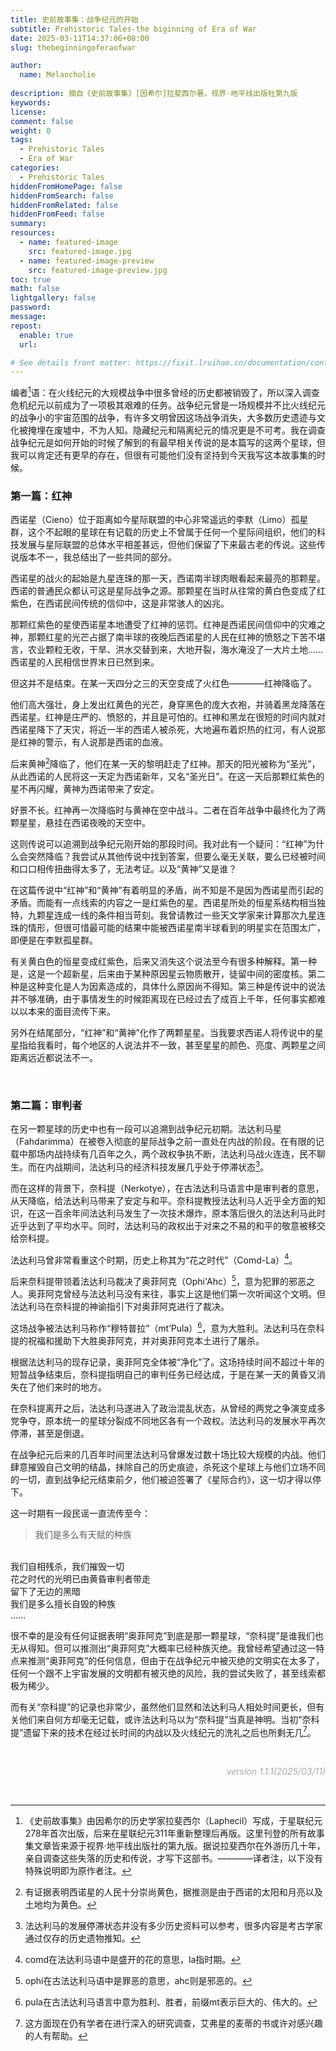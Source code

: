 ```yaml
---
title: 史前故事集：战争纪元的开始
subtitle: Prehistoric Tales-the biginning of Era of War
date: 2025-03-11T14:37:06+08:00
slug: thebeginningoferaofwar

author:
  name: Melancholie
 
description: 摘自《史前故事集》[因希尔]拉斐西尔著，视界·地平线出版社第九版
keywords:
license:
comment: false
weight: 0
tags:
  - Prehistoric Tales
  - Era of War
categories:
  - Prehistoric Tales
hiddenFromHomePage: false
hiddenFromSearch: false
hiddenFromRelated: false
hiddenFromFeed: false
summary:
resources:
  - name: featured-image
    src: featured-image.jpg
  - name: featured-image-preview
    src: featured-image-preview.jpg
toc: true
math: false
lightgallery: false
password:
message:
repost:
  enable: true
  url:

# See details front matter: https://fixit.lruihao.cn/documentation/content-management/introduction/#front-matter
---
```


<!--more-->

编者[^编者]语：在火线纪元的大规模战争中很多曾经的历史都被销毁了，所以深入调查危机纪元以前成为了一项极其艰难的任务。战争纪元曾是一场规模并不比火线纪元的战争小的宇宙范围的战争，有许多文明曾因这场战争消失，大多数历史遗迹与文化被掩埋在废墟中，不为人知。隐藏纪元和隔离纪元的情况更是不可考。我在调查战争纪元是如何开始的时候了解到的有最早相关传说的是本篇写的这两个星球，但我可以肯定还有更早的存在，但很有可能他们没有坚持到今天我写这本故事集的时候。

### 第一篇：红神

西诺星（Cieno）位于距离如今星际联盟的中心非常遥远的李默（Limo）孤星群，这个不起眼的星球在有记载的历史上不曾属于任何一个星际间组织，他们的科技发展与星际联盟的总体水平相差甚远，但他们保留了下来最古老的传说。这些传说版本不一，我总结出了一些共同的部分。

西诺星的战火的起始是九星连珠的那一天，西诺南半球肉眼看起来最亮的那颗星。西诺的普通民众都认可这是星际战争之源。那颗星在当时从往常的黄白色变成了红紫色，在西诺民间传统的信仰中，这是非常骇人的凶兆。

那颗红紫色的星使西诺星本地遭受了红神的惩罚。红神是西诺民间信仰中的灾难之神，那颗红星的光芒占据了南半球的夜晚后西诺星的人民在红神的愤怒之下苦不堪言，农业颗粒无收，干旱、洪水交替到来，大地开裂，海水淹没了一大片土地……西诺星的人民相信世界末日已然到来。

但这并不是结束。在某一天四分之三的天空变成了火红色————红神降临了。

他们高大强壮，身上发出红黄色的光芒，身穿黑色的庞大衣袍，并骑着黑龙降落在西诺星。红神是庄严的、愤怒的，并且是可怕的。红神和黑龙在很短的时间内就对西诺星降下了天灾，将近一半的西诺人被杀死，大地遍布着炽热的红河，有人说那是红神的警示，有人说那是西诺的血液。

后来黄神[^黄神]降临了，他们在某一天的黎明赶走了红神。那天的阳光被称为“圣光”，从此西诺的人民将这一天定为西诺新年，又名“圣光日”。在这一天后那颗红紫色的星不再闪耀，黄神为西诺带来了安定。

好景不长。红神再一次降临时与黄神在空中战斗。二者在百年战争中最终化为了两颗星星，悬挂在西诺夜晚的天空中。

这则传说可以追溯到战争纪元刚开始的那段时间。我对此有一个疑问：“红神”为什么会突然降临？我尝试从其他传说中找到答案，但要么毫无关联，要么已经被时间和口口相传扭曲得太多了，无法考证。以及“黄神”又是谁？

在这篇传说中“红神”和“黄神”有着明显的矛盾，尚不知是不是因为西诺星而引起的矛盾。而能有一点线索的内容之一是红紫色的星。西诺星所处的恒星系结构相当独特，九颗星连成一线的条件相当苛刻。我曾请教过一些天文学家来计算那次九星连珠的情形，但很可惜最可能的结果中能被西诺星南半球看到的明星实在范围太广，即便是在李默孤星群。

有关黄白色的恒星变成红紫色，后来又消失这个说法至今有很多种解释。第一种是，这是一个超新星，后来由于某种原因星云物质散开，徒留中间的密度核。第二种是这种变化是人为因素造成的，具体什么原因尚不得知。第三种是传说中的说法并不够准确，由于事情发生的时候距离现在已经过去了成百上千年，任何事实都难以以本来的面目流传下来。

另外在结尾部分，“红神”和“黄神”化作了两颗星星。当我要求西诺人将传说中的星星指给我看时，每个地区的人说法并不一致，甚至星星的颜色、亮度、两颗星之间距离远近都说法不一。

<br/>

### 第二篇：审判者

在另一颗星球的历史中也有一段可以追溯到战争纪元初期。法达利马星（Fahdarimma）在被卷入彻底的星际战争之前一直处在内战的阶段。在有限的记载中那场内战持续有几百年之久，两个政权争执不断，法达利马战火连连，民不聊生。而在内战期间，法达利马的经济科技发展几乎处于停滞状态[^停滞]。

而在这样的背景下，奈科提（Nerkotye），在古法达利马语言中是审判者的意思，从天降临，给法达利马带来了安定与和平。奈科提教授法达利马人近乎全方面的知识，在这一百余年间法达利马发生了一次技术爆炸，原本落后很久的法达利马此时近乎达到了平均水平。同时，法达利马的政权出于对来之不易的和平的敬意被移交给奈科提。

法达利马曾非常看重这个时期，历史上称其为“花之时代”（Comd-La）[^Comd-La]。

后来奈科提带领着法达利马裁决了奥菲阿克（Ophi'Ahc）[^Ophi'Ahc]，意为犯罪的邪恶之人。奥菲阿克曾经与法达利马没有来往，事实上这是他们第一次听闻这个文明。但法达利马在奈科提的神谕指引下对奥菲阿克进行了裁决。

这场战争被法达利马称作“穆特普拉”（mt’Pula）[^mt’Pula]，意为大胜利。法达利马在奈科提的祝福和援助下大胜奥菲阿克，并对奥菲阿克本土进行了屠杀。

根据法达利马的现存记录，奥菲阿克全体被“净化”了。这场持续时间不超过十年的短暂战争结束后，奈科提指明自己的审判任务已经达成，于是在某一天的黄昏又消失在了他们来时的地方。

在奈科提离开之后，法达利马遂进入了政治混乱状态，从曾经的两党之争演变成多党争夺，原本统一的星球分裂成不同地区各有一个政权。法达利马的发展水平再次停滞，甚至是倒退。

在战争纪元后来的几百年时间里法达利马曾爆发过数十场比较大规模的内战。他们肆意摧毁自己文明的结晶，抹除自己的历史痕迹，杀死这个星球上与他们立场不同的一切，直到战争纪元结束前夕，他们被迫签署了《星际合约》，这一切才得以停下。

这一时期有一段民谣一直流传至今：

> 我们是多么有天赋的种族
<br/>
我们自相残杀，我们摧毁一切
<br/>
花之时代的光明已由黄昏审判者带走
<br/>
留下了无边的黑暗
<br/>
我们是多么擅长自毁的种族
<br/>
……

很不幸的是没有任何证据表明“奥菲阿克”到底是那一颗星球，“奈科提”是谁我们也无从得知。但可以推测出“奥菲阿克”大概率已经种族灭绝。我曾经希望通过这一特点来推测“奥菲阿克”的任何信息，但由于在战争纪元中被灭绝的文明实在太多了，任何一个跟不上宇宙发展的文明都有被灭绝的风险，我的尝试失败了，甚至线索都极为稀少。

而有关“奈科提”的记录也非常少，虽然他们显然和法达利马人相处时间更长，但有关他们来自何方却毫无记载，或许法达利马以为“奈科提”当真是神明。当初“奈科提”遗留下来的技术在经过长时间的内战以及火线纪元的洗礼之后也所剩无几[^奈科提的遗物]。

<br/>

<div style="text-align:right;">
<font color=#A9A9A9> 

*version 1.1.1(2025/03/11)* 

</font>
</div>

<br/>


[^编者]: 《史前故事集》由因希尔的历史学家拉斐西尔（Laphecil）写成，于星联纪元278年首次出版，后来在星联纪元311年重新整理后再版。这里刊登的所有故事集文章皆来源于视界·地平线出版社的第九版。据说拉斐西尔在外游历几十年，亲自调查这些失落的历史和传说，才写下这部书。————译者注，以下没有特殊说明即为原作者注。
[^黄神]: 有证据表明西诺星的人民十分崇尚黄色，据推测是由于西诺的太阳和月亮以及土地均为黄色。
[^停滞]: 法达利马的发展停滞状态并没有多少历史资料可以参考，很多内容是考古学家通过仅存的历史遗物推知。
[^Comd-La]: comd在法达利马语中是盛开的花的意思，la指时期。
[^Ophi'Ahc]: ophi在古法达利马语中是罪恶的意思，ahc则是邪恶的。
[^mt’Pula]: pula在古法达利马语言中意为胜利、胜者，前缀mt表示巨大的、伟大的。
[^奈科提的遗物]: 这方面现在仍有学者在进行深入的研究调查，艾弗星的麦蒂的书或许对感兴趣的人有帮助。